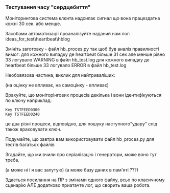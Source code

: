 ### Тестування часу "сердцебиття"

Моніторингова система клєнта надсилає сигнал що вона працездатна кожні 30 сек. або менше.

Засобами автоматизації проаналізуйте наданий нам лог: ideas_for_test\heartbeat\hblog

Змініть заготовку - файл hb_proces.py так щоб був аналіз правилності вимог:
    для кожного випадку де heartbeat більше 31 сек але менше рівно 33 логувало WARNING в файл hb_test.log
    для кожного випадку де heartbeat більше  33 логувало ERROR в файл hb_test.log

Необовязова частина, виклик для найтриваліших:

(на оцінку не впливає, на самоцінку - впливає)

Врахуйте, що моніторінгових процесів декілька і вони ідентифікуються по ключу наприклад:

    Key TSTFEED0300
    Key TSTFEED0240

це два різні процеси, відповідно, для пошуку наступного"удару" слід також враховувати ключ.

Подумайте, що завтра вам використовувати файл hb_proces.py для тестів багатьох файлів

Згадайте, що ми вчили про серіалізацію і генератори, може воно тут треба.

(а може ні і я вас залутую) (а може базу даних в пам'яті ???)

Здається посилання на ПР з змінами одного файлу, всьо по класичному сценарію АЛЕ додатково приатачте лог, що сворить ваша робота.
